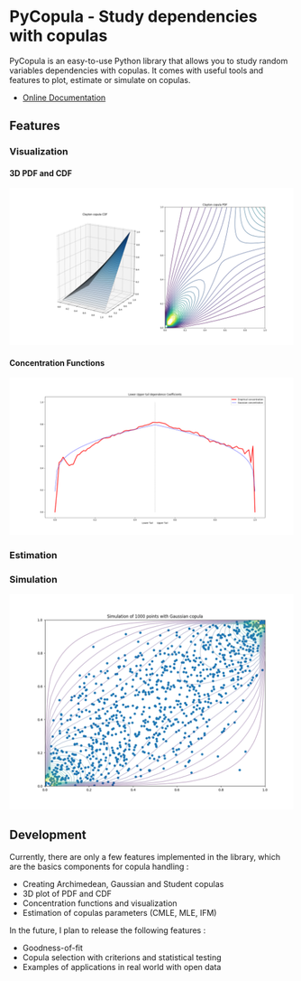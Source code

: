 # PyCopula - Study dependencies with copulas
PyCopula is an easy-to-use Python library that allows you to study random variables dependencies with copulas. It comes with useful tools and features to plot, estimate or simulate on copulas.

* [Online Documentation](https://aipcloud.github.io/PyCopula/)

## Features

### Visualization

#### 3D PDF and CDF

![Screenshot](resources/clayton_pdf_cdf.png)

#### Concentration Functions

![Screenshot](resources/lower_upper_tail.png)

### Estimation

### Simulation

![Screenshot](resources/simulation_gaussian.png)

## Development

Currently, there are only a few features implemented in the library, which are the basics components for copula handling :

- Creating Archimedean, Gaussian and Student copulas
- 3D plot of PDF and CDF
- Concentration functions and visualization
- Estimation of copulas parameters (CMLE, MLE, IFM)

In the future, I plan to release the following features :

- Goodness-of-fit
- Copula selection with criterions and statistical testing
- Examples of applications in real world with open data


